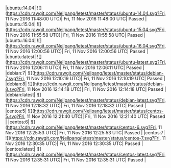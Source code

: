 |ubuntu:14.04| ![](https://cdn.rawgit.com/Neilpang/letest/master/status/ubuntu-14.04.svg?Fri, 11 Nov 2016 11:48:00 UTC)| Fri, 11 Nov 2016 11:48:00 UTC| Passed |
|ubuntu:15.04| ![](https://cdn.rawgit.com/Neilpang/letest/master/status/ubuntu-15.04.svg?Fri, 11 Nov 2016 11:55:58 UTC)| Fri, 11 Nov 2016 11:55:58 UTC| Passed |
|ubuntu:16.04| ![](https://cdn.rawgit.com/Neilpang/letest/master/status/ubuntu-16.04.svg?Fri, 11 Nov 2016 12:00:56 UTC)| Fri, 11 Nov 2016 12:00:56 UTC| Passed |
|ubuntu:latest| ![](https://cdn.rawgit.com/Neilpang/letest/master/status/ubuntu-latest.svg?Fri, 11 Nov 2016 12:06:11 UTC)| Fri, 11 Nov 2016 12:06:11 UTC| Passed |
|debian:7| ![](https://cdn.rawgit.com/Neilpang/letest/master/status/debian-7.svg?Fri, 11 Nov 2016 12:10:19 UTC)| Fri, 11 Nov 2016 12:10:19 UTC| Passed |
|debian:8| ![](https://cdn.rawgit.com/Neilpang/letest/master/status/debian-8.svg?Fri, 11 Nov 2016 12:14:18 UTC)| Fri, 11 Nov 2016 12:14:18 UTC| Passed |
|debian:latest| ![](https://cdn.rawgit.com/Neilpang/letest/master/status/debian-latest.svg?Fri, 11 Nov 2016 12:18:32 UTC)| Fri, 11 Nov 2016 12:18:32 UTC| Passed |
|centos:5| ![](https://cdn.rawgit.com/Neilpang/letest/master/status/centos-5.svg?Fri, 11 Nov 2016 12:21:40 UTC)| Fri, 11 Nov 2016 12:21:40 UTC| Passed |
|centos:6| ![](https://cdn.rawgit.com/Neilpang/letest/master/status/centos-6.svg?Fri, 11 Nov 2016 12:25:53 UTC)| Fri, 11 Nov 2016 12:25:53 UTC| Passed |
|centos:7| ![](https://cdn.rawgit.com/Neilpang/letest/master/status/centos-7.svg?Fri, 11 Nov 2016 12:30:35 UTC)| Fri, 11 Nov 2016 12:30:35 UTC| Passed |
|centos:latest| ![](https://cdn.rawgit.com/Neilpang/letest/master/status/centos-latest.svg?Fri, 11 Nov 2016 12:35:31 UTC)| Fri, 11 Nov 2016 12:35:31 UTC| Passed |
